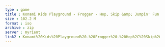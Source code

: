 ```yaml
---
type : game
title : Konami Kids Playground - Frogger - Hop, Skip &amp; Jumpin' Fun (USA)
size : 102.2 M
format : iso
archive : zip
server : myrient
link2 : Konami%20Kids%20Playground%20-%20Frogger%20-%20Hop%2C%20Skip%20%26%20Jumpin%27%20Fun%20%28USA%29
---
```

